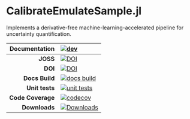 # CalibrateEmulateSample.jl
Implements a derivative-free machine-learning-accelerated pipeline for uncertainty quantification.


| **Documentation**    | [![dev][docs-dev-img]][docs-dev-url]             |
|---------------------:|:-------------------------------------------------|
| **JOSS**             | [![DOI][joss-img]][joss-url]                     |
| **DOI**              | [![DOI][zenodo-img]][zenodo-latest-url]          |
| **Docs Build**       | [![docs build][docs-bld-img]][docs-bld-url]      |
| **Unit tests**       | [![unit tests][unit-tests-img]][unit-tests-url]  |
| **Code Coverage**    | [![codecov][codecov-img]][codecov-url]           |
| **Downloads**        | [![Downloads][dlt-img]][dlt-url]                 |

[joss-img]: https://joss.theoj.org/papers/10.21105/joss.06372/status.svg
[joss-url]: https://doi.org/10.21105/joss.06372

[zenodo-img]: https://zenodo.org/badge/179573047.svg
[zenodo-latest-url]: https://zenodo.org/badge/latestdoi/179573047

[docs-dev-img]: https://img.shields.io/badge/docs-dev-blue.svg
[docs-dev-url]: https://CliMA.github.io/CalibrateEmulateSample.jl/dev/

[docs-bld-img]: https://github.com/CliMA/CalibrateEmulateSample.jl/actions/workflows/Docs.yml/badge.svg
[docs-bld-url]: https://github.com/CliMA/CalibrateEmulateSample.jl/actions/workflows/Docs.yml

[unit-tests-img]: https://github.com/CliMA/CalibrateEmulateSample.jl/actions/workflows/Tests.yml/badge.svg
[unit-tests-url]: https://github.com/CliMA/CalibrateEmulateSample.jl/actions/workflows/Tests.yml

[codecov-img]: https://codecov.io/gh/CliMA/CalibrateEmulateSample.jl/branch/master/graph/badge.svg
[codecov-url]: https://codecov.io/gh/CliMA/CalibrateEmulateSample.jl

[dlm-img]: https://img.shields.io/badge/dynamic/json?url=http%3A%2F%2Fjuliapkgstats.com%2Fapi%2Fv1%2Fmonthly_downloads%2FCalibrateEmulateSample&query=total_requests&suffix=%2Fmonth&label=Downloads
[dlm-url]: https://juliapkgstats.com/pkg/CalibrateEmulateSample.c

[dlt-img]: https://img.shields.io/badge/dynamic/json?url=http%3A%2F%2Fjuliapkgstats.com%2Fapi%2Fv1%2Ftotal_downloads%2FCalibrateEmulateSample&query=total_requests&label=Downloads
[dlt-url]: https://juliapkgstats.com/pkg/CalibrateEmulateSample.c


